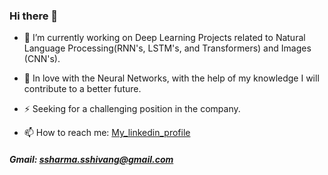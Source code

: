### Hi there 👋

- 🔭 I’m currently working on Deep Learning Projects related to Natural Language Processing(RNN's, LSTM's, and Transformers) and Images (CNN's). 
- 👯 In love with the Neural Networks, with the help of my knowledge I will contribute to a better future.
- ⚡ Seeking for a challenging position in the company. 

- 📫 How to reach me: [My_linkedin_profile](https://www.linkedin.com/in/shivang-sharma-81117b181/)
##### Gmail: ssharma.sshivang@gmail.com
<!--
**shivangsharma1/shivangsharma1** is a ✨ _special_ ✨ repository because its `README.md` (this file) appears on your GitHub profile.

Here are some ideas to get you started:


- 🌱 I’m currently learning ...
-  I’m looking to collaborate on ...
- 🤔 I’m looking for help with ...
- 💬 Ask me about ...

- 😄 Pronouns: ...
-  Fun fact: ...
-->
